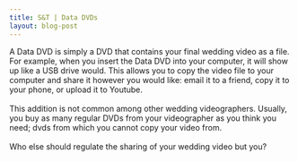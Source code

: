```yaml
---
title: S&T | Data DVDs
layout: blog-post
---
```


A Data DVD is simply a DVD that contains your final wedding video as a file.
For example, when you insert the Data DVD into your computer, it will show up
like a USB drive would. This allows you to copy the video file to your computer
and share it however you would like: email it to a friend, copy it to your phone,
or upload it to Youtube.
<br>
<br>
This addition is not common among other wedding videographers. Usually, you
buy as many regular DVDs from your videographer as you think you need; dvds
from which you cannot copy your video from.
<br>
<br>
Who else should regulate the sharing of your wedding video but you?
